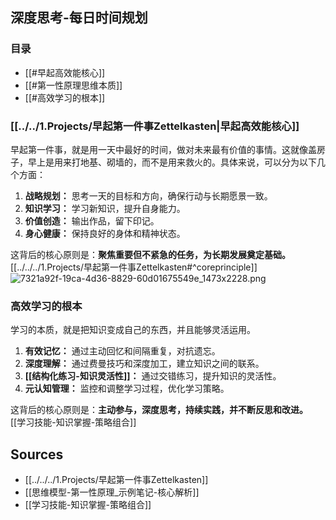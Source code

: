 ## 深度思考-每日时间规划

### 目录

* [[#早起高效能核心]]
* [[#第一性原理思维本质]]
* [[#高效学习的根本]]

### [[../../1.Projects/早起第一件事Zettelkasten|早起高效能核心]]

早起第一件事，就是用一天中最好的时间，做对未来最有价值的事情。这就像盖房子，早上是用来打地基、砌墙的，而不是用来救火的。具体来说，可以分为以下几个方面：

1. **战略规划：** 思考一天的目标和方向，确保行动与长期愿景一致。
2. **知识学习：** 学习新知识，提升自身能力。
3. **价值创造：** 输出作品，留下印记。
4. **身心健康：** 保持良好的身体和精神状态。

这背后的核心原则是：**聚焦重要但不紧急的任务，为长期发展奠定基础。**  [[../../../1.Projects/早起第一件事Zettelkasten#^coreprinciple]]
![7321a92f-19ca-4d36-8829-60d01675549e_1473x2228.png](https://cdn.jsdelivr.net/gh/duanbiao2000/BlogGallery@main/picture/7321a92f-19ca-4d36-8829-60d01675549e_1473x2228.png)


### 高效学习的根本

学习的本质，就是把知识变成自己的东西，并且能够灵活运用。

1. **有效记忆：** 通过主动回忆和间隔重复，对抗遗忘。
2. **深度理解：** 通过费曼技巧和深度加工，建立知识之间的联系。
3. **[[结构化练习-知识灵活性]]：** 通过交错练习，提升知识的灵活性。
4. **元认知管理：** 监控和调整学习过程，优化学习策略。

这背后的核心原则是：**主动参与，深度思考，持续实践，并不断反思和改进。** [[学习技能-知识掌握-策略组合]]



## Sources
* [[../../../1.Projects/早起第一件事Zettelkasten]]
* [[思维模型-第一性原理_示例笔记-核心解析]]
* [[学习技能-知识掌握-策略组合]]

